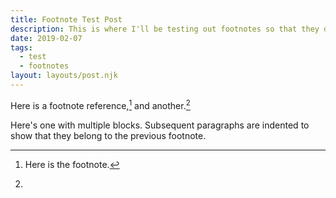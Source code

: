 ```yaml
---
title: Footnote Test Post
description: This is where I'll be testing out footnotes so that they don't look funky.
date: 2019-02-07
tags:
  - test
  - footnotes
layout: layouts/post.njk
---
```


Here is a footnote reference,[^1] and another.[^longnote]

[^1]: Here is the footnote.
[^longnote]:
  Here's one with multiple blocks.
  Subsequent paragraphs are indented to show that they
  belong to the previous footnote.
